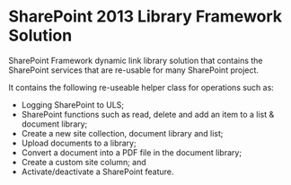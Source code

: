 # SharePoint 2013 Library Framework Solution
SharePoint Framework dynamic link library solution that contains the SharePoint services that are re-usable for many SharePoint project.

It contains the following re-useable helper class for operations such as:
- Logging SharePoint to ULS;
- SharePoint functions such as read, delete and add an item to a list & document library;
- Create a new site collection, document library and list;
- Upload documents to a library;
- Convert a document into a PDF file in the document library;
- Create a custom site column; and
- Activate/deactivate a SharePoint feature.
